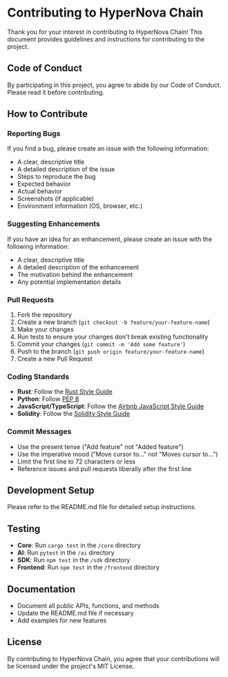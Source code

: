 # Contributing to HyperNova Chain

Thank you for your interest in contributing to HyperNova Chain! This document provides guidelines and instructions for contributing to the project.

## Code of Conduct

By participating in this project, you agree to abide by our Code of Conduct. Please read it before contributing.

## How to Contribute

### Reporting Bugs

If you find a bug, please create an issue with the following information:

- A clear, descriptive title
- A detailed description of the issue
- Steps to reproduce the bug
- Expected behavior
- Actual behavior
- Screenshots (if applicable)
- Environment information (OS, browser, etc.)

### Suggesting Enhancements

If you have an idea for an enhancement, please create an issue with the following information:

- A clear, descriptive title
- A detailed description of the enhancement
- The motivation behind the enhancement
- Any potential implementation details

### Pull Requests

1. Fork the repository
2. Create a new branch (`git checkout -b feature/your-feature-name`)
3. Make your changes
4. Run tests to ensure your changes don't break existing functionality
5. Commit your changes (`git commit -m 'Add some feature'`)
6. Push to the branch (`git push origin feature/your-feature-name`)
7. Create a new Pull Request

### Coding Standards

- **Rust**: Follow the [Rust Style Guide](https://doc.rust-lang.org/1.0.0/style/README.html)
- **Python**: Follow [PEP 8](https://www.python.org/dev/peps/pep-0008/)
- **JavaScript/TypeScript**: Follow the [Airbnb JavaScript Style Guide](https://github.com/airbnb/javascript)
- **Solidity**: Follow the [Solidity Style Guide](https://docs.soliditylang.org/en/v0.8.17/style-guide.html)

### Commit Messages

- Use the present tense ("Add feature" not "Added feature")
- Use the imperative mood ("Move cursor to..." not "Moves cursor to...")
- Limit the first line to 72 characters or less
- Reference issues and pull requests liberally after the first line

## Development Setup

Please refer to the README.md file for detailed setup instructions.

## Testing

- **Core**: Run `cargo test` in the `/core` directory
- **AI**: Run `pytest` in the `/ai` directory
- **SDK**: Run `npm test` in the `/sdk` directory
- **Frontend**: Run `npm test` in the `/frontend` directory

## Documentation

- Document all public APIs, functions, and methods
- Update the README.md file if necessary
- Add examples for new features

## License

By contributing to HyperNova Chain, you agree that your contributions will be licensed under the project's MIT License.